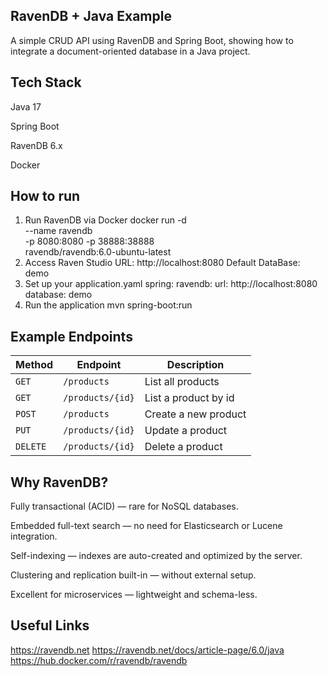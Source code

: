 ## RavenDB + Java Example
A simple CRUD API using RavenDB and Spring Boot, showing how to integrate a document-oriented database in a Java project.

## Tech Stack

Java 17

Spring Boot

RavenDB 6.x

Docker

## How to run

1. Run RavenDB via Docker
   docker run -d \
  --name ravendb \
  -p 8080:8080 -p 38888:38888 \
  ravendb/ravendb:6.0-ubuntu-latest
2. Access Raven Studio
  URL: http://localhost:8080
  Default DataBase: demo
3. Set up your application.yaml
   spring:
  ravendb:
    url: http://localhost:8080
    database: demo
4. Run the application
   mvn spring-boot:run

## Example Endpoints

| Method   | Endpoint      | Description       |
| -------- | ------------- | ----------------- |
| `GET`    | `/products`      | List all products    |
| `GET`    | `/products/{id}` | List a product by id |
| `POST`   | `/products`      | Create a new product |
| `PUT`    | `/products/{id}` | Update a product     |
| `DELETE` | `/products/{id}` | Delete a product     |

## Why RavenDB?

Fully transactional (ACID) — rare for NoSQL databases.

Embedded full-text search — no need for Elasticsearch or Lucene integration.

Self-indexing — indexes are auto-created and optimized by the server.

Clustering and replication built-in — without external setup.

Excellent for microservices — lightweight and schema-less.

## Useful Links

https://ravendb.net
https://ravendb.net/docs/article-page/6.0/java
https://hub.docker.com/r/ravendb/ravendb
